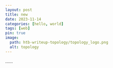 ```yaml
---
layout: post
title: new
date: 2023-11-14
categories: [hello, world]
tags: [web]
pin: true
image:
  path: htb-writeup-topology/topology_logo.png
  alt: topology
---
```



......